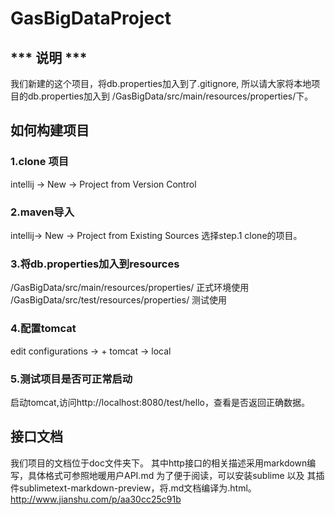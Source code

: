 # GasBigDataProject
## *** 说明 ***
我们新建的这个项目，将db.properties加入到了.gitignore, 所以请大家将本地项目的db.properties加入到
/GasBigData/src/main/resources/properties/下。

## 如何构建项目

### 1.clone 项目
intellij -> New -> Project from Version Control
### 2.maven导入
intellij-> New -> Project from Existing Sources 选择step.1 clone的项目。
### 3.将db.properties加入到resources
 /GasBigData/src/main/resources/properties/ 正式环境使用
 /GasBigData/src/test/resources/properties/ 测试使用

### 4.配置tomcat
edit configurations -> + tomcat -> local
### 5.测试项目是否可正常启动
启动tomcat,访问http://localhost:8080/test/hello，查看是否返回正确数据。

## 接口文档
我们项目的文档位于doc文件夹下。
其中http接口的相关描述采用markdown编写，具体格式可参照地暖用户API.md
为了便于阅读，可以安装sublime 以及 其插件sublimetext-markdown-preview，将.md文档编译为.html。
http://www.jianshu.com/p/aa30cc25c91b
